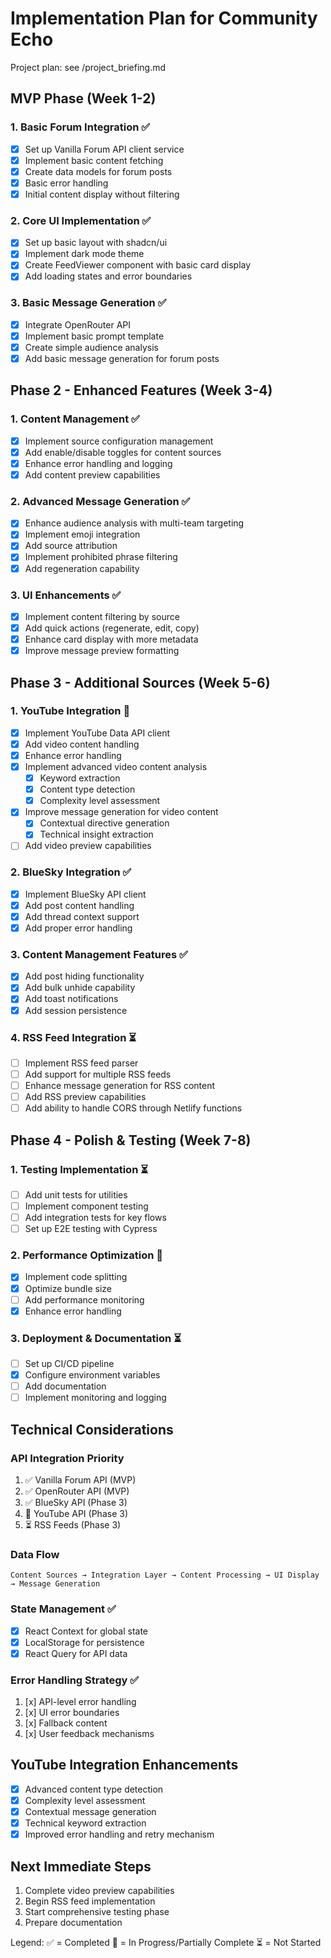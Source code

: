 # Implementation Plan for Community Echo

Project plan: see /project_briefing.md

## MVP Phase (Week 1-2)

### 1. Basic Forum Integration ✅
- [x] Set up Vanilla Forum API client service
- [x] Implement basic content fetching
- [x] Create data models for forum posts
- [x] Basic error handling
- [x] Initial content display without filtering

### 2. Core UI Implementation ✅
- [x] Set up basic layout with shadcn/ui
- [x] Implement dark mode theme
- [x] Create FeedViewer component with basic card display
- [x] Add loading states and error boundaries

### 3. Basic Message Generation ✅
- [x] Integrate OpenRouter API
- [x] Implement basic prompt template
- [x] Create simple audience analysis
- [x] Add basic message generation for forum posts

## Phase 2 - Enhanced Features (Week 3-4)

### 1. Content Management ✅
- [x] Implement source configuration management
- [x] Add enable/disable toggles for content sources
- [x] Enhance error handling and logging
- [x] Add content preview capabilities

### 2. Advanced Message Generation ✅
- [x] Enhance audience analysis with multi-team targeting
- [x] Implement emoji integration
- [x] Add source attribution
- [x] Implement prohibited phrase filtering
- [x] Add regeneration capability

### 3. UI Enhancements ✅
- [x] Implement content filtering by source
- [x] Add quick actions (regenerate, edit, copy)
- [x] Enhance card display with more metadata
- [x] Improve message preview formatting

## Phase 3 - Additional Sources (Week 5-6)

### 1. YouTube Integration 🚧
- [x] Implement YouTube Data API client
- [x] Add video content handling
- [x] Enhance error handling
- [x] Implement advanced video content analysis
   - [x] Keyword extraction
   - [x] Content type detection
   - [x] Complexity level assessment
- [x] Improve message generation for video content
   - [x] Contextual directive generation
   - [x] Technical insight extraction
- [ ] Add video preview capabilities

### 2. BlueSky Integration ✅
- [x] Implement BlueSky API client
- [x] Add post content handling
- [x] Add thread context support
- [x] Add proper error handling

### 3. Content Management Features ✅
- [x] Add post hiding functionality
- [x] Add bulk unhide capability
- [x] Add toast notifications
- [x] Add session persistence

### 4. RSS Feed Integration ⏳
- [ ] Implement RSS feed parser
- [ ] Add support for multiple RSS feeds
- [ ] Enhance message generation for RSS content
- [ ] Add RSS preview capabilities
- [ ] Add ability to handle CORS through Netlify functions

## Phase 4 - Polish & Testing (Week 7-8)

### 1. Testing Implementation ⏳
- [ ] Add unit tests for utilities
- [ ] Implement component testing
- [ ] Add integration tests for key flows
- [ ] Set up E2E testing with Cypress

### 2. Performance Optimization 🚧
- [x] Implement code splitting
- [x] Optimize bundle size
- [ ] Add performance monitoring
- [x] Enhance error handling

### 3. Deployment & Documentation ⏳
- [ ] Set up CI/CD pipeline
- [x] Configure environment variables
- [ ] Add documentation
- [ ] Implement monitoring and logging

## Technical Considerations

### API Integration Priority
1. ✅ Vanilla Forum API (MVP)
2. ✅ OpenRouter API (MVP)
3. ✅ BlueSky API (Phase 3)
4. 🚧 YouTube API (Phase 3)
5. ⏳ RSS Feeds (Phase 3)

### Data Flow
```
Content Sources → Integration Layer → Content Processing → UI Display → Message Generation
```

### State Management ✅
- [x] React Context for global state
- [x] LocalStorage for persistence
- [x] React Query for API data

### Error Handling Strategy ✅
1. [x] API-level error handling
2. [x] UI error boundaries
3. [x] Fallback content
4. [x] User feedback mechanisms

## YouTube Integration Enhancements
- [x] Advanced content type detection
- [x] Complexity level assessment
- [x] Contextual message generation
- [x] Technical keyword extraction
- [x] Improved error handling and retry mechanism

## Next Immediate Steps
1. Complete video preview capabilities
2. Begin RSS feed implementation
3. Start comprehensive testing phase
4. Prepare documentation

Legend:
✅ = Completed
🚧 = In Progress/Partially Complete
⏳ = Not Started
